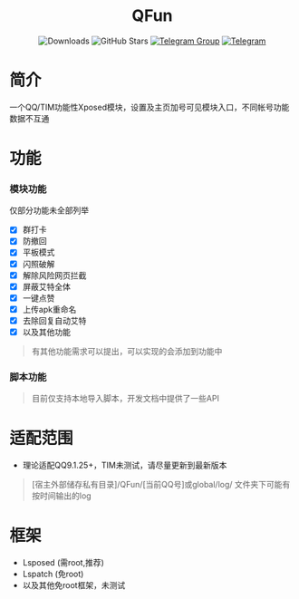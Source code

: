 <div align="center">
    <h1> QFun </h1>

![Downloads](https://img.shields.io/github/downloads/Xposed-Modules-Repo/me.yxp.qfun/total)
![GitHub Stars](https://img.shields.io/github/stars/oneQAQone/QFun?style=social)
[![Telegram Group](https://img.shields.io/badge/Telegram-Join_Group-2CA5E0?logo=telegram)](https://t.me/QFunChatGroup)
[![Telegram](https://img.shields.io/static/v1?label=Telegram&message=Channel&color=0088cc)](https://t.me/QFunChannel)
</div>

# 简介
一个QQ/TIM功能性Xposed模块，设置及主页加号可见模块入口，不同帐号功能数据不互通
# 功能
### 模块功能
仅部分功能未全部列举
 - [x] 群打卡
 - [x] 防撤回
 - [x] 平板模式
 - [x] 闪照破解
 - [x] 解除风险网页拦截
 - [x] 屏蔽艾特全体
 - [x] 一键点赞
 - [x] 上传apk重命名
 - [x] 去除回复自动艾特
 - [x] 以及其他功能
> 有其他功能需求可以提出，可以实现的会添加到功能中
### 脚本功能
> 目前仅支持本地导入脚本，开发文档中提供了一些API
# 适配范围
+ 理论适配QQ9.1.25+，TIM未测试，请尽量更新到最新版本
> [宿主外部储存私有目录]/QFun/[当前QQ号]或global/log/ 文件夹下可能有按时间输出的log
# 框架
+ Lsposed (需root,推荐)
+ Lspatch (免root)
+ 以及其他免root框架，未测试
